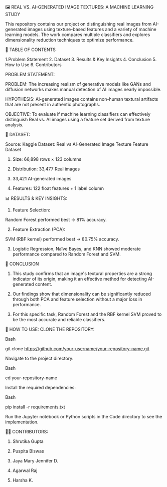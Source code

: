 🖼️ REAL VS. AI-GENERATED IMAGE TEXTURES: A MACHINE LEARNING STUDY

This repository contains our project on distinguishing real images from AI-generated images using texture-based features and a variety of machine learning models. The work compares multiple classifiers and explores dimensionality reduction techniques to optimize performance.

📜 TABLE OF CONTENTS

1.Problem Statement
2. Dataset
3. Results & Key Insights
4. Conclusion
5. How to Use
6. Contributors

PROBLEM STATEMENT:

PROBLEM: 
The increasing realism of generative models like GANs and diffusion networks makes manual detection of AI images nearly impossible.

HYPOTHESIS: 
AI-generated images contains non-human textural artifacts that are not present in authentic photographs.

OBJECTIVE: 
To evaluate if machine learning classifiers can effectively distinguish Real vs. AI images using a feature set derived from texture analysis.

🧾 DATASET:

Source: Kaggle Dataset: Real vs AI-Generated Image Texture Feature Dataset

1. Size: 66,898 rows × 123 columns

2. Distribution:  33,477 Real images

3. 33,421 AI-generated images

4. Features: 122 float features + 1 label column


📊 RESULTS & KEY INSIGHTS:

1. Feature Selection:

Random Forest performed best → 81% accuracy.

2. Feature Extraction (PCA):

SVM (RBF kernel) performed best → 80.75% accuracy.

3. Logistic Regression, Naïve Bayes, and KNN showed moderate performance compared to Random Forest and SVM.

🎯 CONCLUSION

1. This study confirms that an image's textural properties are a strong indicator of its origin, making it an effective method for detecting AI-generated content.

2. Our findings show that dimensionality can be significantly reduced through both PCA and feature selection without a major loss in performance.

3. For this specific task, Random Forest and the RBF kernel SVM proved to be the most accurate and reliable classifiers.

🚀 HOW TO USE:
CLONE THE REPOSITORY:

Bash

git clone https://github.com/your-username/your-repository-name.git

Navigate to the project directory:

Bash

cd your-repository-name

Install the required dependencies:

Bash

pip install -r requirements.txt

Run the Jupyter notebook or Python scripts in the Code directory to see the implementation.

🧑‍💻 CONTRIBUTORS:

1. Shrutika Gupta

2. Puspita Biswas

3. Jaya Mary Jennifer D.

4. Agarwal Raj

5. Harsha K.






